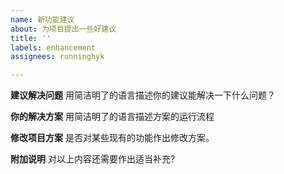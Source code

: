 ```yaml
---
name: 新功能建议
about: 为项目提出一些好建议
title: ''
labels: enhancement
assignees: runninghyk

---
```


**建议解决问题**
用简洁明了的语言描述你的建议能解决一下什么问题？



**你的解决方案**
用简洁明了的语言描述方案的运行流程



**修改项目方案**
是否对某些现有的功能作出修改方案。



**附加说明**
对以上内容还需要作出适当补充?

